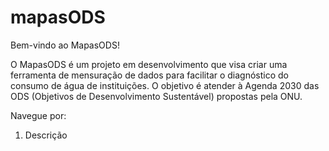 # mapasODS
Bem-vindo ao MapasODS!

O MapasODS é um projeto em desenvolvimento que visa criar uma ferramenta de mensuração de dados para facilitar o diagnóstico do consumo de água de instituições. O objetivo é atender à Agenda 2030 das ODS (Objetivos de Desenvolvimento Sustentável) propostas pela ONU.

Navegue por:
1. Descrição
